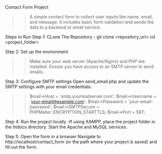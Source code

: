 Contact Form Project
>> A simple contact form to collect user inputs like name, email, and message. It includes basic form validation and sends the data to a backend or email service.

Steps to Run
Step 1: CLone The Repository - git clone <repository_url>
cd <project_folder>

Step 2: Set up the environment
  >>Make sure your web server (Apache/Nginx) and PHP are installed.
  >>Ensure you have access to an SMTP server to send emails.


Step 3: Configure SMTP settings
Open send_email.php and update the SMTP settings with your email credentials:
  >>$mail->Host = 'smtp.yourmailserver.com';
$mail->Username = 'your-email@example.com';
$mail->Password = 'your-email-password';
$mail->SMTPSecure = PHPMailer::ENCRYPTION_STARTTLS;
$mail->Port = 587;


Step 4: Run the project locally -If using XAMPP, place the project folder in the htdocs  directory.
Start the Apache and MySQL services.

Step 5: Open the form in a browser
Navigate to http://localhost/contact_form (or the path where your project is saved) and fill out the form.
